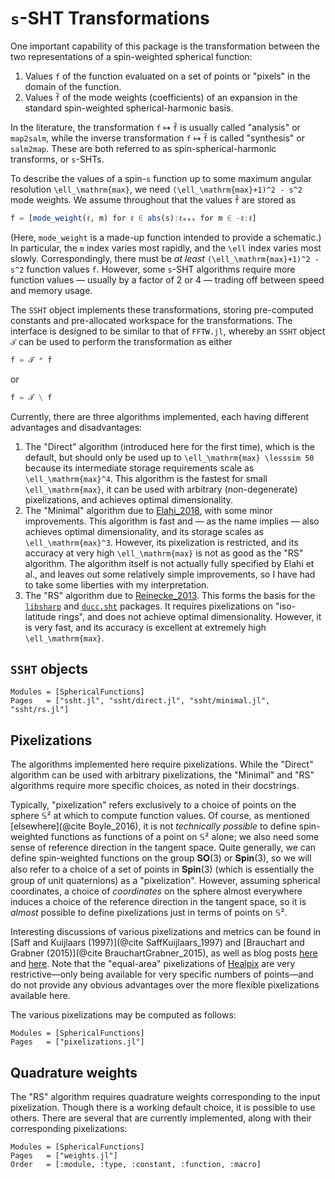 # ``s``-SHT Transformations

One important capability of this package is the transformation between the two
representations of a spin-weighted spherical function:

  1. Values `f` of the function evaluated on a set of points or "pixels" in the
     domain of the function.
  2. Values `f̃` of the mode weights (coefficients) of an expansion in the
     standard spin-weighted spherical-harmonic basis.

In the literature, the transformation `f` ↦ `f̃` is usually called "analysis" or
`map2salm`, while the inverse transformation `f` ↦ `f̃` is called "synthesis" or
`salm2map`.  These are both referred to as spin-spherical-harmonic transforms,
or ``s``-SHTs.

To describe the values of a spin-``s`` function up to some maximum angular
resolution ``\ell_\mathrm{max}``, we need ``(\ell_\mathrm{max}+1)^2 - s^2`` mode
weights.  We assume throughout that the values `f̃` are stored as
```julia
f̃ = [mode_weight(ℓ, m) for ℓ ∈ abs(s):ℓₘₐₓ for m ∈ -ℓ:ℓ]
```
(Here, `mode_weight` is a made-up function intended to provide a schematic.)  In
particular, the ``m`` index varies most rapidly, and the ``\ell`` index varies
most slowly.  Correspondingly, there must be *at least*
``(\ell_\mathrm{max}+1)^2 - s^2`` function values `f`.  However, some ``s``-SHT
algorithms require more function values — usually by a factor of 2 or 4 —
trading off between speed and memory usage.

The `SSHT` object implements these transformations, storing pre-computed
constants and pre-allocated workspace for the transformations.  The interface is
designed to be similar to that of `FFTW.jl`, whereby an `SSHT` object `𝒯` can
be used to perform the transformation as either
```julia
f = 𝒯 * f̃
```
or
```julia
f̃ = 𝒯 \ f
```
Currently, there are three algorithms implemented, each having different
advantages and disadvantages:

  1. The "Direct" algorithm (introduced here for the first time), which is the
     default, but should only be used up to ``\ell_\mathrm{max} \lesssim 50``
     because its intermediate storage requirements scale as
     ``\ell_\mathrm{max}^4``.  This algorithm is the fastest for small
     ``\ell_\mathrm{max}``, it can be used with arbitrary (non-degenerate)
     pixelizations, and achieves optimal dimensionality.
  2. The "Minimal" algorithm due to [Elahi_2018](@citet), with some minor
     improvements.  This algorithm is fast and — as the name implies — also
     achieves optimal dimensionality, and its storage scales as
     ``\ell_\mathrm{max}^3``.  However, its pixelization is restricted, and its
     accuracy at very high ``\ell_\mathrm{max}`` is not as good as the "RS"
     algorithm.  The algorithm itself is not actually fully specified by Elahi
     et al., and leaves out some relatively simple improvements, so I have had
     to take some liberties with my interpretation.
  3. The "RS" algorithm due to [Reinecke_2013](@citet).  This forms the basis
     for the [`libsharp`](https://gitlab.mpcdf.mpg.de/mtr/libsharp) and
     [`ducc.sht`](https://gitlab.mpcdf.mpg.de/mtr/ducc#duccsht) packages.  It
     requires pixelizations on "iso-latitude rings", and does not achieve
     optimal dimensionality.  However, it is very fast, and its accuracy is
     excellent at extremely high ``\ell_\mathrm{max}``.


## `SSHT` objects

```@autodocs
Modules = [SphericalFunctions]
Pages   = ["ssht.jl", "ssht/direct.jl", "ssht/minimal.jl", "ssht/rs.jl"]
```

## Pixelizations

The algorithms implemented here require pixelizations.  While the "Direct"
algorithm can be used with arbitrary pixelizations, the "Minimal" and "RS"
algorithms require more specific choices, as noted in their docstrings.

Typically, "pixelization" refers exclusively to a choice of points on the sphere
𝕊² at which to compute function values.  Of course, as mentioned
[elsewhere](@cite Boyle_2016), it is not *technically possible* to define
spin-weighted functions as functions of a point on 𝕊² alone; we also need some
sense of reference direction in the tangent space.  Quite generally, we can
define spin-weighted functions on the group 𝐒𝐎(3) or 𝐒𝐩𝐢𝐧(3), so we will
also refer to a choice of a set of points in 𝐒𝐩𝐢𝐧(3) (which is essentially
the group of unit quaternions) as a "pixelization".  However, assuming spherical
coordinates, a choice of *coordinates* on the sphere almost everywhere induces a
choice of the reference direction in the tangent space, so it is *almost*
possible to define pixelizations just in terms of points on 𝕊².

Interesting discussions of various pixelizations and metrics can be
found in [Saff and Kuijlaars (1997)](@cite SaffKuijlaars_1997) and
[Brauchart and Grabner (2015)](@cite BrauchartGrabner_2015), as well
as blog posts
[here](https://web.archive.org/web/20220303150307/https://www.maths.unsw.edu.au/about/distributing-points-sphere)
and
[here](https://extremelearning.com.au/how-to-evenly-distribute-points-on-a-sphere-more-effectively-than-the-canonical-fibonacci-lattice/).
Note that the "equal-area" pixelizations of
[Healpix](https://healpix.sourceforge.io/) are very restrictive—only
being available for very specific numbers of points—and do not provide
any obvious advantages over the more flexible pixelizations available
here.

The various pixelizations may be computed as follows:

```@autodocs
Modules = [SphericalFunctions]
Pages   = ["pixelizations.jl"]
```


## Quadrature weights

The "RS" algorithm requires quadrature weights corresponding to the input
pixelization.  Though there is a working default choice, it is possible to use
others.  There are several that are currently implemented, along with their
corresponding pixelizations:

```@autodocs
Modules = [SphericalFunctions]
Pages   = ["weights.jl"]
Order   = [:module, :type, :constant, :function, :macro]
```
